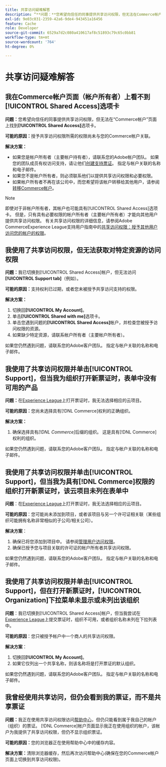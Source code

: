 ```yaml
---
title: 共享访问疑难解答
description: “**问题：**您希望向信任的同事提供共享访问权限，但无法在Commerce帐户页面上找到**共享访问权限**选项卡。”
exl-id: 9e03c031-2359-42a6-9de4-943451a16456
feature: Cache
role: Developer
source-git-commit: 6529a7d2c080a410617af8c51893c79c65c0bb81
workflow-type: tm+mt
source-wordcount: '764'
ht-degree: 0%

---
```


# 共享访问疑难解答

## 我在Commerce帐户页面（帐户所有者）上看不到[!UICONTROL Shared Access]选项卡

**问题：**&#x200B;您希望向信任的同事提供共享访问权限，但无法在“Commerce帐户”页面上找到&#x200B;**[!UICONTROL Shared Access]**&#x200B;选项卡。

**可能的原因：**&#x200B;授予共享访问权限所需的权限尚未与您的Commerce帐户关联。

**解决方案：**

* 如果您是帐户所有者（主要帐户持有者），请联系您的Adobe帐户团队。 如果您的团队成员有权访问支持，请让他们[创建支持票证](https://experienceleague.adobe.com/zh-hans/docs/commerce-knowledge-base/kb/help-center-guide/magento-help-center-user-guide#merchant-not-displayed)。 指定与帐户关联的名称和电子邮件。
* 如果您不是帐户所有者，则必须联系他们以提供共享访问权限和必要权限。
* 如果帐户所有者不再在该公司中，而您希望将该帐户转移给其他用户，请参阅[转移Commerce帐户](https://experienceleague.adobe.com/zh-hans/docs/commerce-admin/start/commerce-account/commerce-account-transfer)。

>[!NOTE]
>
>即使对于非帐户所有者，其帐户也可能具有[!UICONTROL Shared Access]选项卡。 但是，只有具有必要权限的帐户所有者（主要帐户所有者）才能向其他用户提供共享访问权限。 有关共享访问权限的详细信息，请参阅Adobe CommerceExperience League支持用户指南中的[共享访问权限：授予其他用户访问您的帐户的权限](https://experienceleague.adobe.com/zh-hans/docs/commerce-knowledge-base/kb/help-center-guide/magento-help-center-user-guide#shared-access)。

## 我使用了共享访问权限，但无法获取对特定资源的访问权限

**问题：**&#x200B;我已切换到[!UICONTROL Shared Access]帐户，但无法访问&#x200B;**[!UICONTROL Support tab]**（例如）。

**可能的原因：**&#x200B;支持权利已过期，或者您未被授予共享访问支持的权限。

**解决方案：**

1. 切换回&#x200B;**[!UICONTROL My Account]**。
1. 单击&#x200B;**[!UICONTROL Shared with me]**&#x200B;选项卡。
1. 单击您遇到问题的&#x200B;**[!UICONTROL Shared Access]**&#x200B;帐户，并检查您被授予访问权限的资源。
1. 如果缺少特定资源，请联系帐户所有者（主要帐户所有者）。

如果您仍然遇到问题，请联系您的Adobe客户团队。 指定与帐户关联的名称和电子邮件。

## 我使用了共享访问权限并单击[!UICONTROL Support]，但当我为组织打开新票证时，表单中没有可用的产品

**问题：**&#x200B;在[Experience League](https://experienceleague.adobe.com/home?lang=zh-Hans#support)上打开票证时，我无法选择相应的云项目。

**可能的原因：**&#x200B;您尚未选择具有[!DNL Commerce]权利的正确组织。

**解决方案：**

1. 确保选择具有&#x200B;*[!DNL Commerce]*&#x200B;后缀的组织。 这是具有[!DNL Commerce]权利的组织。

如果您仍然遇到问题，请联系您的Adobe客户团队。 指定与帐户关联的名称和电子邮件。

## 我使用了共享访问权限并单击[!UICONTROL Support]，但当我为具有[!DNL Commerce]权限的组织打开新票证时，该云项目未列在表单中

**问题**：在[Experience League](https://experienceleague.adobe.com/home?lang=zh-Hans#support)上打开票证时，我无法选择相应的云项目。

**可能的原因**：您可能尚未添加到项目，或者该项目与另一个许可证相关联（某些组织可能拥有名称非常相似的子公司/相关公司）。

**解决方案**：

1. 确保已将您添加到项目中。 请参阅[管理用户访问权限](https://experienceleague.adobe.com/zh-hans/docs/commerce-cloud-service/user-guide/project/user-access)。
1. 确保已授予您与项目关联的许可证的帐户所有者共享访问权限。

如果您仍然遇到问题，请联系您的Adobe客户团队。 指定与帐户关联的名称和电子邮件。

## 我使用了共享访问权限并单击[!UICONTROL Support]，但在打开新票证时，[!UICONTROL Organization]下拉菜单未显示或未列出该组织

**问题**：我已切换到[!UICONTROL Shared Access]帐户，但当我尝试在[Experience League](https://experienceleague.adobe.com/home?lang=zh-Hans#support)上提交票证时，组织不可用，或者组织名称未列在下拉列表中。

**可能的原因**：您只被授予帐户中一个商人的共享访问权限。

**解决方案**：

1. 切换回&#x200B;**[!UICONTROL My Account]**。
1. 如果它仅列出一个共享名称，则该名称将是打开票证的默认组织。

如果您仍然遇到问题，请联系您的Adobe客户团队。 指定与帐户关联的名称和电子邮件。

## 我曾经使用共享访问，但仍会看到我的票证，而不是共享票证

**问题：**&#x200B;我正在使用共享访问权限访问[帮助中心](https://support.magento.com/hc/us-en/requests)，但仍只能看到属于我自己的帐户（组织）的票证。 [!DNL Commerce]帐户页面显示我正在使用组织的帐户，该帐户为我提供了共享访问权限，但仍不显示组织票证。

**可能的原因：**&#x200B;您的浏览器正在使用帮助中心中的缓存内容。

**解决方案：**&#x200B;清除浏览器缓存，然后再次访问帮助中心(确保在您的Commerce帐户页面上切换到共享访问权限)。
